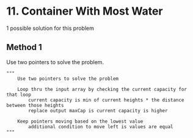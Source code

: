 # 11. Container With Most Water

1 possible solution for this problem  

## Method 1

Use two pointers to solve the problem.

```
"""
    Use two pointers to solve the problem

    Loop thru the input array by checking the current capacity for that loop
        current capacity is min of current heights * the distance between those heights
        replace output maxCap is current capacity is higher
    
    Keep pointers moving based on the lowest value
        additional condition to move left is values are equal
"""
```
